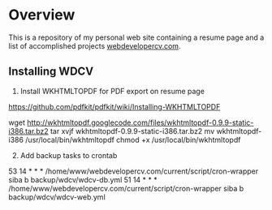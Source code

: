 # Overview

This is a repository of my personal web site containing a resume page and a list of accomplished projects [webdevelopercv.com](http://webdevelopercv.com).

## Installing WDCV

1. Install WKHTMLTOPDF for PDF export on resume page

https://github.com/pdfkit/pdfkit/wiki/Installing-WKHTMLTOPDF

wget http://wkhtmltopdf.googlecode.com/files/wkhtmltopdf-0.9.9-static-i386.tar.bz2 
tar xvjf wkhtmltopdf-0.9.9-static-i386.tar.bz2
mv wkhtmltopdf-i386 /usr/local/bin/wkhtmltopdf
chmod +x /usr/local/bin/wkhtmltopdf

2. Add backup tasks to crontab

53 14 * * *  /home/www/webdevelopercv.com/current/script/cron-wrapper siba b backup/wdcv/wdcv-db.yml
51 14 * * *  /home/www/webdevelopercv.com/current/script/cron-wrapper siba b backup/wdcv/wdcv-web.yml

